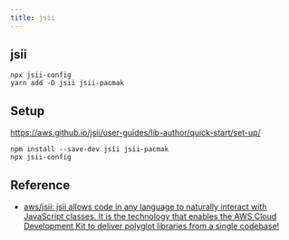 ```yaml
---
title: jsii
---
```


## jsii

```
npx jsii-config
yarn add -D jsii jsii-pacmak
```



## Setup
https://aws.github.io/jsii/user-guides/lib-author/quick-start/set-up/

```
npm install --save-dev jsii jsii-pacmak
npx jsii-config
```


## Reference
- [aws/jsii: jsii allows code in any language to naturally interact with JavaScript classes\. It is the technology that enables the AWS Cloud Development Kit to deliver polyglot libraries from a single codebase\!](https://github.com/aws/jsii)
